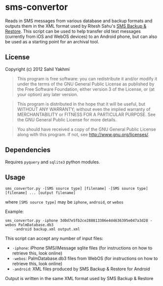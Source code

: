 sms-convertor
=============

Reads in SMS messages from various database and backup formats and outputs them in the XML format used by Ritesh Sahu's <a href="https://play.google.com/store/apps/details?id=com.riteshsahu.SMSBackupRestore">SMS Backup &amp; Restore</a>. This script can be used to help transfer old text messages (currently from iOS and WebOS devices) to an Android phone, but can also be used as a starting point for an archival tool.

License
-------

Copyright (c) 2012 Sahil Yakhmi

>This program is free software: you can redistribute it and/or modify
it under the terms of the GNU General Public License as published by
the Free Software Foundation, either version 3 of the License, or
(at your option) any later version.

>This program is distributed in the hope that it will be useful,
but WITHOUT ANY WARRANTY; without even the implied warranty of
MERCHANTABILITY or FITNESS FOR A PARTICULAR PURPOSE.  See the
GNU General Public License for more details.

>You should have received a copy of the GNU General Public License
along with this program.  If not, see <http://www.gnu.org/licenses/>.

Dependencies
------------

Requires <code>pyquery</code> and <code>sqlite3</code> python modules.

Usage
-----

<pre><code>sms_convertor.py -[SMS source type] [filename] -[SMS source type] [filename] ... [output filename]</code></pre>

where <code>[SMS source type]</code> may be <code>iphone</code>, <code>android</code>, or <code>webos</code>

Example:
<pre><code>sms_convertor.py -iphone 3d0d7e5fb2ce288813306e4d4636395e047a3d28 -webos PalmDatabase.db3
 	-android backup.xml output.xml</code></pre>

This script can accept any number of input files:
<ul>
	<li><code>-iphone</code>: iPhone SMS/iMessage sqlite files (for instructions on how to retrieve this, look online)
	<li><code>-webos</code>: PalmDatabase.db3 files from WebOS (for instructions on how to retrieve this, look online)
	<li><code>-android</code>: XML files produced by SMS Backup &amp; Restore for Android
</ul>

Output is written in the same XML format used by SMS Backup &amp; Restore